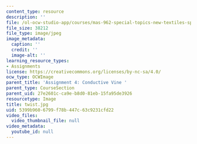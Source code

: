 ```yaml
---
content_type: resource
description: ''
file: /ol-ocw-studio-app/courses/mas-962-special-topics-new-textiles-spring-2010/5399b9606799f78b447c63c9231cfd22_twist.jpg
file_size: 38212
file_type: image/jpeg
image_metadata:
  caption: ''
  credit: ''
  image-alt: ''
learning_resource_types:
- Assignments
license: https://creativecommons.org/licenses/by-nc-sa/4.0/
ocw_type: OCWImage
parent_title: 'Assignment 4: Conductive Vine '
parent_type: CourseSection
parent_uid: 27e2601c-ca9e-b8d0-81eb-15fa95de3926
resourcetype: Image
title: twist.jpg
uid: 5399b960-6799-f78b-447c-63c9231cfd22
video_files:
  video_thumbnail_file: null
video_metadata:
  youtube_id: null
---
```

